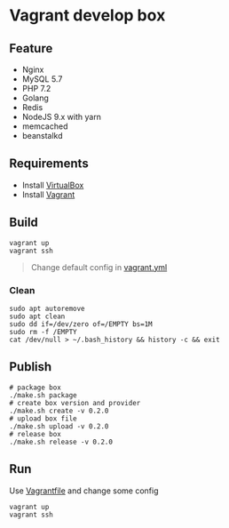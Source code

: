 Vagrant develop box
===================

Feature
-------

* Nginx
* MySQL 5.7
* PHP 7.2
* Golang
* Redis
* NodeJS 9.x with yarn
* memcached
* beanstalkd

Requirements
------------

* Install [VirtualBox][VirtualBox]
* Install [Vagrant][Vagrant]

Build
-----

```shell
vagrant up
vagrant ssh
```

> Change default config in [vagrant.yml][vagrant.yml] 

### Clean

```shell
sudo apt autoremove
sudo apt clean
sudo dd if=/dev/zero of=/EMPTY bs=1M
sudo rm -f /EMPTY
cat /dev/null > ~/.bash_history && history -c && exit
```

Publish
-------

```shell
# package box
./make.sh package
# create box version and provider
./make.sh create -v 0.2.0
# upload box file
./make.sh upload -v 0.2.0
# release box
./make.sh release -v 0.2.0
```

Run
----

Use [Vagrantfile][build/Vagrantfile] and change some config

```shell
vagrant up
vagrant ssh
```

[VirtualBox]: https://www.virtualbox.org/wiki/Downloads
[Vagrant]: http://www.vagrantup.com/downloads
[vagrant.yml]: https://github.com/lostsnow/vagrant-dev-box/blob/master/playbooks/vagrant.yml
[build/Vagrantfile]: https://github.com/lostsnow/vagrant-dev-box/blob/master/build/Vagrantfile